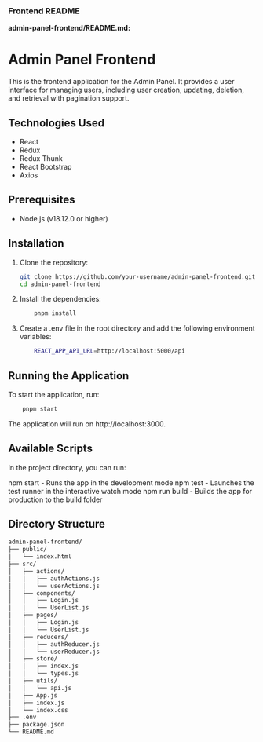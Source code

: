 
### Frontend README

**admin-panel-frontend/README.md:**


# Admin Panel Frontend

This is the frontend application for the Admin Panel. It provides a user interface for managing users, including user creation, updating, deletion, and retrieval with pagination support.

## Technologies Used

- React
- Redux
- Redux Thunk
- React Bootstrap
- Axios

## Prerequisites

- Node.js (v18.12.0 or higher)

## Installation

1. Clone the repository:

   ```bash
   git clone https://github.com/your-username/admin-panel-frontend.git
   cd admin-panel-frontend
   ```
   
2. Install the dependencies:
    ```bash
        pnpm install
    ```

3. Create a .env file in the root directory and add the following environment variables:
    ```bash
        REACT_APP_API_URL=http://localhost:5000/api
    ```

## Running the Application

To start the application, run:
```bash
    pnpm start
```

The application will run on http://localhost:3000.

## Available Scripts
In the project directory, you can run:

npm start - Runs the app in the development mode
npm test - Launches the test runner in the interactive watch mode
npm run build - Builds the app for production to the build folder

## Directory Structure

``` bash
admin-panel-frontend/
├── public/
│   └── index.html
├── src/
│   ├── actions/
│   │   ├── authActions.js
│   │   └── userActions.js
│   ├── components/
│   │   ├── Login.js
│   │   └── UserList.js
│   ├── pages/
│   │   ├── Login.js
│   │   └── UserList.js
│   ├── reducers/
│   │   ├── authReducer.js
│   │   └── userReducer.js
│   ├── store/
│   │   ├── index.js
│   │   └── types.js
│   ├── utils/
│   │   └── api.js
│   ├── App.js
│   ├── index.js
│   └── index.css
├── .env
├── package.json
└── README.md
```

